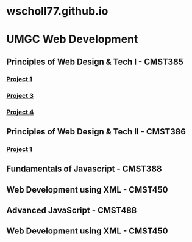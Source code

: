 # wscholl77.github.io
# UMGC Web Development 
## Principles of Web Design & Tech I - CMST385  
### [Project 1](https://wscholl77.github.io/cmst385/Project1/index.html)
### [Project 3](https://wscholl77.github.io/cmst385/Project3/index.html)
### [Project 4](https://wscholl77.github.io/cmost385/project4/index.html)
## Principles of Web Design & Tech II - CMST386  
### [Project 1](https://wscholl77.github.io/Project1/index.html) 
## Fundamentals of Javascript - CMST388  
## Web Development using XML - CMST450  
## Advanced JavaScript - CMST488  
## Web Development using XML - CMST450  
